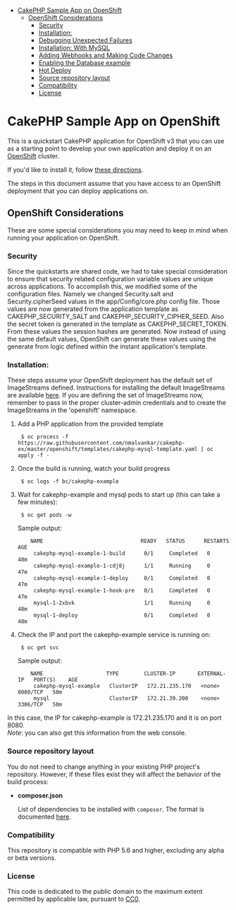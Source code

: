 

<!-- toc -->

- [CakePHP Sample App on OpenShift](#cakephp-sample-app-on-openshift)
  * [OpenShift Considerations](#openshift-considerations)
    + [Security](#security)
    + [Installation:](#installation)
    + [Debugging Unexpected Failures](#debugging-unexpected-failures)
    + [Installation: With MySQL](#installation-with-mysql)
    + [Adding Webhooks and Making Code Changes](#adding-webhooks-and-making-code-changes)
    + [Enabling the Database example](#enabling-the-database-example)
    + [Hot Deploy](#hot-deploy)
    + [Source repository layout](#source-repository-layout)
    + [Compatibility](#compatibility)
    + [License](#license)

<!-- tocstop -->

CakePHP Sample App on OpenShift
===============================

This is a quickstart CakePHP application for OpenShift v3 that you can use as a starting point to develop your own application and deploy it on an [OpenShift](https://github.com/openshift/origin) cluster.

If you'd like to install it, follow [these directions](https://github.com/sclorg/cakephp-ex/blob/master/README.md#installation).  

The steps in this document assume that you have access to an OpenShift deployment that you can deploy applications on.

OpenShift Considerations
------------------------
These are some special considerations you may need to keep in mind when running your application on OpenShift.

### Security
Since the quickstarts are shared code, we had to take special consideration to ensure that security related configuration variable values are unique across applications. To accomplish this, we modified some of the configuration files. Namely we changed Security.salt and Security.cipherSeed values in the app/Config/core.php config file. Those values are now generated from the application template as CAKEPHP_SECURITY_SALT and CAKEPHP_SECURITY_CIPHER_SEED. Also the secret token is generated in the template as CAKEPHP_SECRET_TOKEN. From these values the session hashes are generated. Now instead of using the same default values, OpenShift can generate these values using the generate from logic defined within the instant application's template.

### Installation:
These steps assume your OpenShift deployment has the default set of ImageStreams defined.  Instructions for installing the default ImageStreams are available [here](https://docs.okd.io/latest/install_config/imagestreams_templates.html#creating-image-streams-for-openshift-images).  If you are defining the set of ImageStreams now, remember to pass in the proper cluster-admin credentials and to create the ImageStreams in the 'openshift' namespace.

1. Add a PHP application from the provided template  

		$ oc process -f https://raw.githubusercontent.com/nmalvankar/cakephp-ex/master/openshift/templates/cakephp-mysql-template.yaml | oc apply -f -
		
2. Once the build is running, watch your build progress  

		$ oc logs -f bc/cakephp-example

3. Wait for cakephp-example and mysql pods to start up (this can take a few minutes):  

		$ oc get pods -w


	Sample output:  

	       NAME                               READY   STATUS      RESTARTS   AGE
			cakephp-mysql-example-1-build      0/1     Completed   0          48m
			cakephp-mysql-example-1-cdj8j      1/1     Running     0          47m
			cakephp-mysql-example-1-deploy     0/1     Completed   0          47m
			cakephp-mysql-example-1-hook-pre   0/1     Completed   0          47m
			mysql-1-2xbvk                      1/1     Running     0          48m
			mysql-1-deploy                     0/1     Completed   0          48m

4. Check the IP and port the cakephp-example service is running on:  

		$ oc get svc

	Sample output:  

	       NAME                    TYPE        CLUSTER-IP       EXTERNAL-IP   PORT(S)    AGE
			cakephp-mysql-example   ClusterIP   172.21.235.170   <none>        8080/TCP   50m
			mysql                   ClusterIP   172.21.39.200    <none>        3306/TCP   50m

In this case, the IP for cakephp-example is 172.21.235.170 and it is on port 8080.  
*Note*: you can also get this information from the web console.


### Source repository layout

You do not need to change anything in your existing PHP project's repository.
However, if these files exist they will affect the behavior of the build process:

* **composer.json**

  List of dependencies to be installed with `composer`. The format is documented
  [here](https://getcomposer.org/doc/04-schema.md).

### Compatibility

This repository is compatible with PHP 5.6 and higher, excluding any alpha or beta versions.

### License
This code is dedicated to the public domain to the maximum extent permitted by applicable law, pursuant to [CC0](http://creativecommons.org/publicdomain/zero/1.0/).
